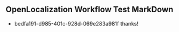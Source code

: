 ## OpenLocalization Workflow Test MarkDown
* bedfa191-d985-401c-928d-069e283a981f 
thanks!<!--HONumber=Mar16_HO1-->
